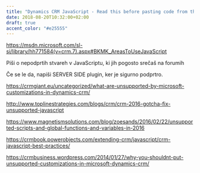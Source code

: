 ```yaml
---
title: "Dynamics CRM JavaScript - Read this before pasting code from the web"
date: 2018-08-20T10:32:00+02:00
draft: true
accent_color: "#e25555"
---
```


https://msdn.microsoft.com/sl-si/library/hh771584(v=crm.7).aspx#BKMK_AreasToUseJavaScript

Piši o nepodprtih stvareh v JavaScriptu, ki jih pogosto srečaš na forumih



Če se le da, napiši SERVER SIDE plugin, ker je sigurno podprtro.



https://crmgiant.eu/uncategorized/what-are-unsupported-by-microsoft-customizations-in-dynamics-crm/



http://www.toplinestrategies.com/blogs/crm/crm-2016-gotcha-fix-unsupported-javascript



https://www.magnetismsolutions.com/blog/zoesands/2016/02/22/unsupported-scripts-and-global-functions-and-variables-in-2016



https://crmbook.powerobjects.com/extending-crm/javascript/crm-javascript-best-practices/



https://crmbusiness.wordpress.com/2014/01/27/why-you-shouldnt-put-unsupported-customizations-in-microsoft-dynamics-crm/